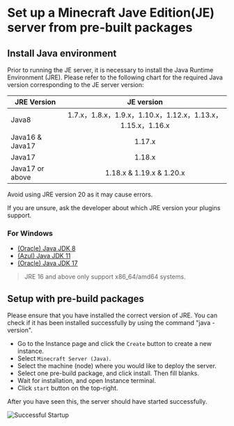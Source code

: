 # Set up a Minecraft Jave Edition(JE) server from pre-built packages

## Install Java environment

Prior to running the JE server, it is necessary to install the Java Runtime Environment (JRE). Please refer to the following chart for the required Java version corresponding to the JE server version:

| JRE Version     |                         JE version                          |
| --------------- | :---------------------------------------------------------: |
| Java8           | 1.7.x，1.8.x，1.9.x，1.10.x，1.12.x，1.13.x，1.15.x，1.16.x |
| Java16 & Java17 |                           1.17.x                            |
| Java17          |                           1.18.x                            |
| Java17 or above |                  1.18.x & 1.19.x & 1.20.x                   |

<tip>
Avoid using JRE version 20 as it may cause errors.

If you are unsure, ask the developer about which JRE version your plugins support.
</tip>

### For Windows

- [(Oracle) Java JDK 8](https://repo.huaweicloud.com/java/jdk/8u202-b08/jdk-8u202-windows-x64.exe)
- [(Azul) Java JDK 11](https://cdn.azul.com/zulu/bin/zulu11.62.17-ca-jdk11.0.18-win_x64.msi)
- [(Oracle) Java JDK 17](https://download.oracle.com/java/17/latest/jdk-17_windows-x64_bin.exe)

> JRE 16 and above only support x86_64/amd64 systems.

## Setup with pre-build packages

<tip>
Please ensure that you have installed the correct version of JRE. You can check if it has been installed successfully by using the command "java -version".
</tip>

- Go to the Instance page and click the `Create` button to create a new instance.
- Select `Minecraft Server (Java)`.
- Select the machine (node) where you would like to deploy the server.
- Select one pre-build package, and click install. Then fill blanks.
- Wait for installation, and open Instance terminal.
- Click `start` button on the top-right.

After you have seen this, the server should have started successfully.

![Successful Startup](../images/zh_cn/java_setup.png)
